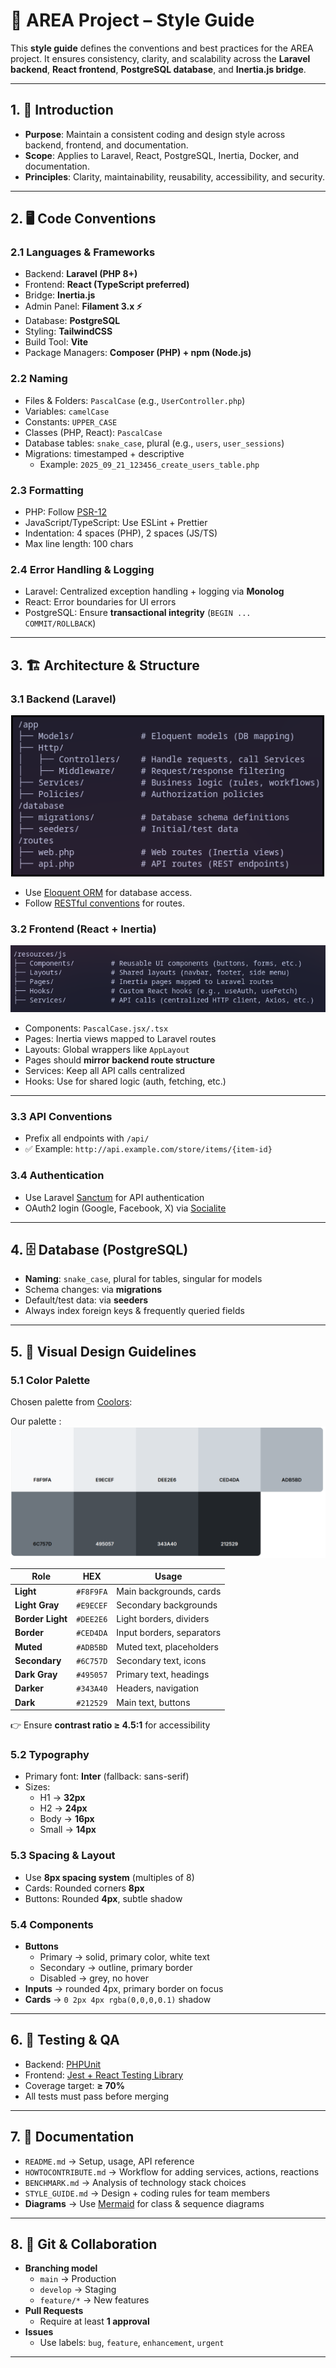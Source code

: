 # 📘 AREA Project – Style Guide

This **style guide** defines the conventions and best practices for the AREA project.
It ensures consistency, clarity, and scalability across the **Laravel backend**, **React frontend**, **PostgreSQL database**, and **Inertia.js bridge**.

---

## 1. 🎯 Introduction
- **Purpose**: Maintain a consistent coding and design style across backend, frontend, and documentation.
- **Scope**: Applies to Laravel, React, PostgreSQL, Inertia, Docker, and documentation.
- **Principles**: Clarity, maintainability, reusability, accessibility, and security.

---

## 2. 🖥️ Code Conventions

### 2.1 Languages & Frameworks
- Backend: **Laravel (PHP 8+)**
- Frontend: **React (TypeScript preferred)**
- Bridge: **Inertia.js**
- Admin Panel: **Filament 3.x ⚡**
- Database: **PostgreSQL**
- Styling: **TailwindCSS**
- Build Tool: **Vite**
- Package Managers: **Composer (PHP) + npm (Node.js)**

### 2.2 Naming
- Files & Folders: `PascalCase` (e.g., `UserController.php`)
- Variables: `camelCase`
- Constants: `UPPER_CASE`
- Classes (PHP, React): `PascalCase`
- Database tables: `snake_case`, plural (e.g., `users`, `user_sessions`)
- Migrations: timestamped + descriptive
  - Example: `2025_09_21_123456_create_users_table.php`

### 2.3 Formatting
- PHP: Follow [PSR-12](https://www.php-fig.org/psr/psr-12/)
- JavaScript/TypeScript: Use ESLint + Prettier
- Indentation: 4 spaces (PHP), 2 spaces (JS/TS)
- Max line length: 100 chars

### 2.4 Error Handling & Logging
- Laravel: Centralized exception handling + logging via **Monolog**
- React: Error boundaries for UI errors
- PostgreSQL: Ensure **transactional integrity** (`BEGIN ... COMMIT/ROLLBACK`)

---

## 3. 🏗️ Architecture & Structure

### 3.1 Backend (Laravel)

![backend structure](./img/backend_struct.png)

- Use [Eloquent ORM](https://laravel.com/docs/5.0/eloquent) for database access.
- Follow [RESTful conventions](https://medium.com/@nadinCodeHat/rest-api-naming-conventions-and-best-practices-1c4e781eb6a5) for routes.

### 3.2 Frontend (React + Inertia)

![frontend structure](./img/frontend_structure.png)

- Components: `PascalCase.jsx/.tsx`
- Pages: Inertia views mapped to Laravel routes
- Layouts: Global wrappers like `AppLayout`
- Pages should **mirror backend route structure**
- Services: Keep all API calls centralized
- Hooks: Use for shared logic (auth, fetching, etc.)

---

### 3.3 API Conventions

- Prefix all endpoints with `/api/`
- ✅ Example: `http://api.example.com/store/items/{item-id}`

### 3.4 Authentication

- Use Laravel [Sanctum](https://laravel.com/docs/sanctum) for API authentication
- OAuth2 login (Google, Facebook, X) via [Socialite](https://laravel.com/docs/socialite)

---

## 4. 🗄️ Database (PostgreSQL)
- **Naming**: `snake_case`, plural for tables, singular for models
- Schema changes: via **migrations**
- Default/test data: via **seeders**
- Always index foreign keys & frequently queried fields

---

## 5. 🎨 Visual Design Guidelines

### 5.1 Color Palette

Chosen palette from [Coolors](https://coolors.co/palettes/trending):

Our palette :![palette](./img/color_palette.png)

| Role              | HEX       | Usage                           |
|-------------------|-----------|---------------------------------|
| **Light**         | `#F8F9FA` | Main backgrounds, cards         |
| **Light Gray**    | `#E9ECEF` | Secondary backgrounds           |
| **Border Light**  | `#DEE2E6` | Light borders, dividers         |
| **Border**        | `#CED4DA` | Input borders, separators       |
| **Muted**         | `#ADB5BD` | Muted text, placeholders        |
| **Secondary**     | `#6C757D` | Secondary text, icons           |
| **Dark Gray**     | `#495057` | Primary text, headings          |
| **Darker**        | `#343A40` | Headers, navigation             |
| **Dark**          | `#212529` | Main text, buttons              |

👉 Ensure **contrast ratio ≥ 4.5:1** for accessibility

### 5.2 Typography
- Primary font: **Inter** (fallback: sans-serif)
- Sizes:
  - H1 → **32px**
  - H2 → **24px**
  - Body → **16px**
  - Small → **14px**

### 5.3 Spacing & Layout
- Use **8px spacing system** (multiples of 8)
- Cards: Rounded corners **8px**
- Buttons: Rounded **4px**, subtle shadow

### 5.4 Components
- **Buttons**
  - Primary → solid, primary color, white text
  - Secondary → outline, primary border
  - Disabled → grey, no hover
- **Inputs** → rounded 4px, primary border on focus
- **Cards** → `0 2px 4px rgba(0,0,0,0.1)` shadow

---

## 6. 🧪 Testing & QA
- Backend: [PHPUnit](https://laravel.com/docs/testing)
- Frontend: [Jest + React Testing Library](https://jestjs.io/docs/tutorial-react)
- Coverage target: **≥ 70%**
- All tests must pass before merging

---

## 7. 📑 Documentation
- `README.md` → Setup, usage, API reference
- `HOWTOCONTRIBUTE.md` → Workflow for adding services, actions, reactions
- `BENCHMARK.md` → Analysis of technology stack choices
- `STYLE_GUIDE.md` → Design + coding rules for team members
- **Diagrams** → Use [Mermaid](https://mermaid.js.org/) for class & sequence diagrams

---

## 8. 🤝 Git & Collaboration
- **Branching model**
  - `main` → Production
  - `develop` → Staging
  - `feature/*` → New features
- **Pull Requests**
  - Require at least **1 approval**
- **Issues**
  - Use labels: `bug`, `feature`, `enhancement`, `urgent`

---

